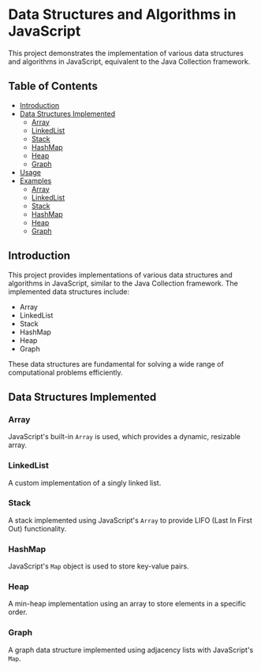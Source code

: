 # Data Structures and Algorithms in JavaScript

This project demonstrates the implementation of various data structures and algorithms in JavaScript, equivalent to the Java Collection framework.

## Table of Contents

- [Introduction](#introduction)
- [Data Structures Implemented](#data-structures-implemented)
  - [Array](#array)
  - [LinkedList](#linkedlist)
  - [Stack](#stack)
  - [HashMap](#hashmap)
  - [Heap](#heap)
  - [Graph](#graph)
- [Usage](#usage)
- [Examples](#examples)
  - [Array](#array-example)
  - [LinkedList](#linkedlist-example)
  - [Stack](#stack-example)
  - [HashMap](#hashmap-example)
  - [Heap](#heap-example)
  - [Graph](#graph-example)

## Introduction

This project provides implementations of various data structures and algorithms in JavaScript, similar to the Java Collection framework. The implemented data structures include:

- Array
- LinkedList
- Stack
- HashMap
- Heap
- Graph

These data structures are fundamental for solving a wide range of computational problems efficiently.

## Data Structures Implemented

### Array

JavaScript's built-in `Array` is used, which provides a dynamic, resizable array.

### LinkedList

A custom implementation of a singly linked list.

### Stack

A stack implemented using JavaScript's `Array` to provide LIFO (Last In First Out) functionality.

### HashMap

JavaScript's `Map` object is used to store key-value pairs.

### Heap

A min-heap implementation using an array to store elements in a specific order.

### Graph

A graph data structure implemented using adjacency lists with JavaScript's `Map`.
